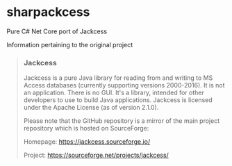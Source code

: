 # sharpackcess

Pure C# Net Core port of Jackcess

Information pertaining to the original project

> ### Jackcess
>
> Jackcess is a pure Java library for reading from and writing to MS Access
> databases (currently supporting versions 2000-2016).  It is not an
> application. There is no GUI. It's a library, intended for other developers to
> use to build Java applications. Jackcess is licensed under the Apache License
> (as of version 2.1.0).
>
> Please note that the GitHub repository is a mirror of the main project
> repository which is hosted on SourceForge:
>
> Homepage: https://jackcess.sourceforge.io/
>
> Project: https://sourceforge.net/projects/jackcess/
